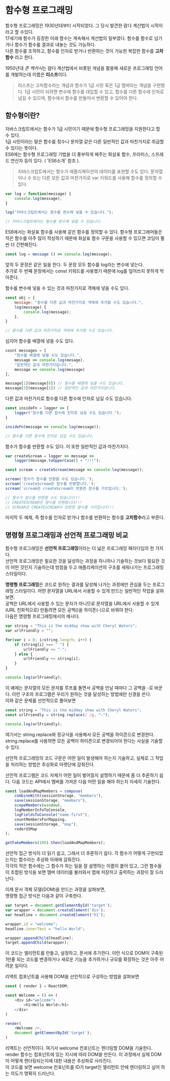 # 함수형 프로그래밍

함수형 프로그래밍은 1930년대부터 시작되었다. 그 당시 발견한 람다 계산법이 시작이라고 할 수있다.  
17세기에 함수가 등장한 이래 함수는 계속해서 계산법의 일부였다. 함수를 함수로 넘기거나 함수가 함수를 결과로 내놓는 것도 가능하다.  
다른 함수를 조작하고, 함수를 인자로 받거나 반환하는 것이 가능한 복잡한 함수를 **고차 함수** 라고 한다.  

1950년대 *존 맥카시*는 람다 계산법에서 비롯된 개념을 활용해 새로운 프로그래밍 언어를 개발하는데 이름은 **리스프**이다.  

> 리스프는 고차함수라는 개념과 함수가 1급 시민 혹은 1급 멤버라는 개념을 구현했다. 1급 시민이 되려면 변수에 함수를 대입할 수 있고, 함수를 다른 함수에 인자로 넘길 수 있으며, 함수에서 함수를 만들어서 변환할 수 있어야 한다.

## 함수형이란?
자바스크립트에서는 함수가 1급 시민이기 때문에 함수형 프로그래밍을 지원한다고 할 수 있다.  
1급 시민이라는 말은 함수를 정수나 문자열 같은 다른 일반적인 값과 마찬가지로 취급할 수 있다는 뜻이다.  
ES6에는 함수형 프로그래밍 기법을 더 풍부하게 해주는 화살표 함수, 프라미스, 스프레드 연산자 등이 있다. ( 'ES6소개' 참조 ).  

> 자바스크립트에서는 함수가 애플리케이션의 데이터를 표현할 수도 있다. 문자열이나 수 또는 다른 모든 값과 마찬가지로 var 키워드를 사용해 함수를 정의할 수 있다.

```js
var log = function(message) {
    console.log(message);
}

log("자바스크립트에서는 함수를 변수에 넣을 수 있습니다.");

// 자바스크립트에서는 함수를 변수에 넣을 수 있습니다.
```

ES6에서는 화살표 함수를 사용해 같은 함수를 정의할 수 있다. 함수형 프로그래머들은 작은 함수를 아주 많이 작성하기 때문에 화살표 함수 구문을 사용할 수 있으면 코딩이 훨씬 더 간편해진다.
```js
const log = message () => console.log(message);
```
앞의 두 문장은 같은 일을 한다. 두 문장 모두 함수를 log라는 변수에 넣는다.  
추가로 두 번째 문장에서는 const 키워드를 사용했기 때문에 log를 덮어쓰지 못하게 막아준다.  

함수를 변수에 넣을 수 있는 것과 마찬가지로 객체에 넣을 수도 있다.
```js
const obj = {
    message: "함수를 다른 값과 마찬가지로 객체에 추가할 수도 있습니다.",
    log(message) {
        console.log(message);
    },
}

// 함수를 다른 값과 마찬가지로 객체에 추가할 수도 있습니다.
```
심지어 함수를 배열에 넣을 수도 있다.
```js
cosnt messages = [
    "함수를 배열에 넣을 수도 있습니다.",
    message => console.log(mesage),
    "일반적인 값과 마찬가지입니다.",
    message => console.log(message)
];

message[1](message[0]) // 함수를 배열에 넣을 수도 있습니다.
message[3](message[2]) // 일반적인 값과 마찬가지입니다.
```
다른 값과 마찬가지로 함수를 다른 함수에 인자로 넘길 수도 있습니다.
```js
const insideFn = logger => {
    logger("함수를 다른 함수에 인자로 넘길 수도 있습니다.");
}

insideFn(message => console.log(message));

// 함수를 다른 함수에 인자로 넘길 수도 있습니다.
```
함수가 함수를 반환할 수도 있다. 이 또한 일반적인 값과 마찬가지다.
```js
var createScream = logger => message => 
    logger(message.toUpperCase() + "!!!");

const scream = createScream(message => console.log(message));

scream('함수가 함수를 반환할 수도 있습니다.');
scream('createScream은 함수를 반환합니다.');
scream('scream은 createScream이 반환한 함수를 가르킵니다.');

// 함수가 함수를 반환할 수도 있습니다!!!
// CREATESCREAM은 함수를 반환합니다!!!
// SCREAM은 CREATESCREAM이 반환한 함수를 가리킵니다!!!
```
마지막 두 예제, 즉 함수를 인자로 받거나 함수를 반환하는 함수를 **고차함수**라고 부른다. 

## 명령형 프로그래밍과 선언적 프로그래밍 비교
함수형 프로그래밍은 **선언적 프로그래밍**이라는 더 넓은 프로그래밍 패러다임의 한 가지다.  
선언적 프로그래밍은 필요한 것을 달성하는 과정을 하나하나 기술하는 것보다 필요한 것이 어떤 것인지 기술하는데 방점을 두고 애플리케이션의 구조를 세워나가는 프로그래밍 스타일이다.  

**명령형 프로그래밍**은 코드로 원하는 결과를 달성해 나가는 과정에만 관심을 두는 프로그래밍 스타일이다. 어떤 문자열을 URL에서 사용할 수 있게 만드는 일반적인 작업을 살펴보면.  
공백은 URL에서 사용할 수 있는 문자가 아니므로 문자열을 URL에서 사용할 수 있게 (URL 친화적으로) 만들려면 모든 공백()을 하이픈(-)으로 바꿔야 한다.  
다음은 명령형 프로그래밍에서의 예시다.
```js
var string = "This is the midday show with Cheryl Waters";
var urlFriendly = "";

for(var i = 0; i<string.lengrh; i++) {
    if (string[i] === " ") {
        urlFriendly += "-";
    } else {
        urlFriendly += string[i];
    }
}

console.log(urlFriendly);
```
이 예제는 문자열의 모든 문자를 루프를 돌면서 공백을 만날 때마다 그 공백을 -로 바꾼다. 이런 구조의 프로그램은 우리가 원하는 것을 달성하는 방법에만 신경을 쓴다.  
이와 같은 문제를 선언적으로 풀어보면
```js
const string = "This is the midday show with Cheryl Waters";
const urlFriendly = string.replace(/ /g, "-");

console.log(urlFriendly);
```
여기서는 string.replace와 정규식을 사용해서 모든 공백을 하이픈으로 변경한다. string.replace를 사용하면 모든 공백이 하이픈으로 변경되어야 한다는 사실을 기술할 수 있다.  

선언적 프로그래밍의 코드 구문은 어떤 일이 발생해야 하는지 기술하고, 실제로 그 작업을 처리하는 방법은 추상화로 아랫단에 감춰진다.  

선언적 프로그램은 코드 자체가 어떤 일이 벌어질지 설명하기 때문에 좀 더 추론하기 쉽다. 다음 코드는 API에서 멤버를 가져온 다음 어떤 일을 해야 하는지 자세히 기술한다.
```js
const loadAndMapMembers = compose(
    combineWith(sessionStorage, "members"),
    save(sessionStorage, "members"),
    scopeMembers(window),
    logMemberInfoToConsole,
    logFieldsToConsole("name.first"),
    countMembersForMapping,
    save(sessionStorage, "map"),
    rederUSMap
);

getFakeMembers(100).then(loadAndMapMembers);
```
선언적 접근 방식이 더 읽기 쉽고, 그래서 더 추론하기 쉽다. 각 함수가 어떻게 구현되었는지는 함수라는 추상화 아래에 감춰진다.  
각각의 작은 함수에는 그 함수가 하는 일을 잘 설명하는 이름이 붙어 있고, 그런 함수들이 조합된 방식을 보면 멤버 데이터를 불러와서 맵에 저장하고 출력하는 과장이 잘 드러난다.  

이제 문서 객체 모델(DOM)을 만드는 과정을 살펴보면,  
명령형 접근 방식은 다음과 같이 구축한다.
```js
var target = document.getElementById('target');
var wrapper = document.createElement('div');
var headline = document.createElement('h1');

wrapper.id = "welcome";
headline.innerText = "hello World";

wrapper.appendChild(headline);
target.appendChild(wrapper);
```
이 코드는 엘리먼트를 만들고, 설정하고, 문서에 추가한다. 이런 식으로 DOM이 구축된 1만줄 되는 코드를 변경하거나 새로운 기능을 추가하거나 규모를 확장하는 것은 아주 어려운 일이다.  

리액트 컴포넌트를 사용해 DOM을 선언적으로 구성하는 방법을 살펴보면
```js
const { render } = ReactDOM;

const Welcome = () => (
    <div id="welcome">
        <h1>Hello World</h1>
    </div>
)

render(
    <Welcome />,
    document.getElementById('target');
)
```
리액트는 선언적이다. 여기서 welcome 컨포넌트는 렌더링할 DOM을 기술한다.  
render 함수는 컴포넌트에 있는 지시에 따라 DOM을 만든다. 이 과정에서 실제 DOM이 어떻게 렌더링되는지에 대한 내용은 추상화로 사라진다.  
이 코드를 보면 welcome 컨포넌트를 ID가 target인 엘리먼트 안에 렌더링하고 싶어 하는 의도가 명확히 드러난다.
